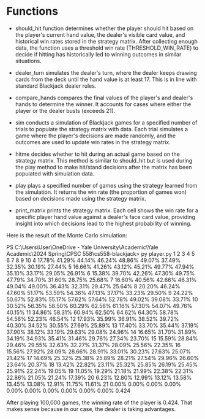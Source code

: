 # Functions

- should_hit function determines whether the player should hit based on the player's current hand value, the dealer's visible card value, and historical win rates stored in the strategy matrix. After collecting enough data, the function uses a threshold win rate (THRESHOLD_WIN_RATE) to decide if hitting has historically led to winning outcomes in similar situations.

- dealer_turn simulates the dealer's turn, where the dealer keeps drawing cards from the deck until the hand value is at least 17. This is in line with standard Blackjack dealer rules.

- compare_hands compares the final values of the player's and dealer's hands to determine the winner. It accounts for cases where either the player or the dealer busts (exceeds 21).

- sim conducts a simulation of Blackjack games for a specified number of trials to populate the strategy matrix with data. Each trial simulates a game where the player's decisions are made randomly, and the outcomes are used to update win rates in the strategy matrix.

- hitme decides whether to hit during an actual game based on the strategy matrix. This method is similar to should_hit but is used during the play method to make hit/stand decisions after the matrix has been populated with simulation data.

- play plays a specified number of games using the strategy learned from the simulation. It returns the win rate (the proportion of games won) based on decisions made using the strategy matrix.

- print_matrix prints the strategy matrix. Each cell shows the win rate for a specific player hand value against a dealer's face card value, providing insight into which decisions lead to the highest probability of winning.

Here is the result of the Monte Carlo simulation:

PS C:\Users\User\OneDrive - Yale University\Academic\Yale Academic\2024 Spring\CPSC 558\cs558-blackjack> py player.py
        1       2       3       4       5       6       7       8       9       10
4       17.78%  41.29%  44.14%  46.24%  48.86%  49.07%  37.49%  32.35%  30.19%  27.44%
5       16.66%  41.26%  43.12%  45.21%  49.77%  47.94%  35.10%  33.17%  29.05%  26.91%
6       15.38%  39.70%  42.26%  47.30%  49.75%  47.79%  34.70%  31.60%  28.75%  25.68%
7       16.60%  40.56%  42.66%  46.31%  49.04%  49.00%  36.43%  32.31%  29.47%  25.64%
8       20.20%  46.24%  47.60%  51.17%  53.59%  54.36%  47.13%  37.17%  33.23%  29.50%
9       24.22%  50.67%  52.83%  55.17%  57.62%  57.64%  52.78%  49.02%  39.08%  33.71%
10      30.52%  56.35%  58.50%  60.29%  62.56%  61.16%  57.30%  54.07%  49.76%  40.15%
11      34.86%  58.31%  60.94%  62.50%  64.62%  64.30%  58.78%  54.56%  52.23%  46.54%
12      17.93%  35.99%  36.91%  38.52%  39.72%  40.30%  34.52%  30.55%  27.69%  25.89%
13      17.40%  33.70%  35.44%  37.19%  37.90%  38.12%  33.19%  29.63%  29.08%  24.96%
14      16.65%  31.70%  31.89%  34.19%  34.93%  35.41%  31.46%  29.76%  27.34%  23.70%
15      15.59%  28.84%  29.46%  29.55%  32.63%  32.27%  31.37%  28.09%  25.56%  22.35%
16      15.56%  27.92%  28.09%  28.66%  28.91%  33.01%  30.23%  27.63%  25.07%  21.42%
17      14.69%  25.32%  25.38%  25.89%  28.21%  27.54%  29.96%  26.60%  23.64%  20.37%
18      13.42%  22.82%  23.11%  25.32%  25.85%  26.19%  25.45%  25.91%  22.24%  19.05%
19      11.05%  19.29%  21.18%  21.99%  22.38%  22.31%  22.86%  21.05%  21.24%  17.39%
20      6.23%   12.80%  12.99%  13.12%  13.58%  13.45%  13.08%  12.91%  11.75%  11.61%
21      0.00%   0.00%   0.00%   0.00%   0.00%   0.00%   0.00%   0.00%   0.00%   0.00%
0.424

After playing 100,000 games, the winning rate of the player is 0.424. That makes sense because in our case, the dealer is taking advantages.